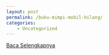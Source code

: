 ```yaml
---
layout: post
permalink: /buku-mimpi-mobil-hilang/
categories:
    - Uncategorized
---
```


[Baca Selengkapnya](/02)